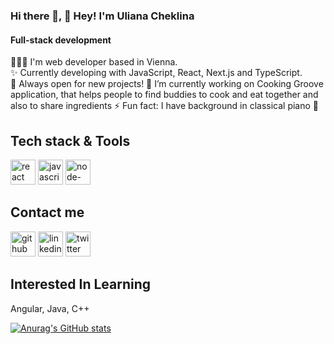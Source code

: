 ### Hi there 👋, 👋 Hey! I'm Uliana Cheklina
#### Full-stack development
<!-- ![Full-stack development](https://arturssmirnovs.github.io/github-profile-readme-generator/images/banner.png) -->

👩🏻‍💻 I'm web developer based in Vienna.  
✨ Currently developing with JavaScript, React, Next.js and TypeScript.   
🤩 Always open for new projects!
 🔭 I’m currently working on Cooking Groove application, that helps people to find buddies to cook and eat together and also to share ingredients 
⚡ Fun fact: I have background in classical piano 🎹 

<!-- Skills:  React / JavaScript / Next.js / Node.js / PostgreSQL / HTML / CSS
 -->
## Tech stack & Tools

 [<img src='https://cdn.jsdelivr.net/npm/simple-icons@3.0.1/icons/react.svg' alt='react' height='40'>](react.dev)  [<img src='https://cdn.jsdelivr.net/npm/simple-icons@3.0.1/icons/javascript.svg' alt='javascript' height='40'>](https://developer.mozilla.org/en-US/docs/Web/JavaScript)  [<img src='https://cdn.jsdelivr.net/npm/simple-icons@3.0.1/icons/node-dot-js.svg' alt='node-dot-js' height='40'>](https://nodejs.org/)  



## Contact me

[<img src='https://cdn.jsdelivr.net/npm/simple-icons@3.0.1/icons/github.svg' alt='github' height='40'>](https://github.com/lialila)  [<img src='https://cdn.jsdelivr.net/npm/simple-icons@3.0.1/icons/linkedin.svg' alt='linkedin' height='40'>](https://www.linkedin.com/in/uliana-cheklina/)  [<img src='https://cdn.jsdelivr.net/npm/simple-icons@3.0.1/icons/twitter.svg' alt='twitter' height='40'>](https://twitter.com/LiaLila0)  



## Interested In Learning
Angular, Java, C++



[![Anurag's GitHub stats](https://github-readme-stats.vercel.app/api?username=lialila)](https://github.com/anuraghazra/github-readme-stats)
